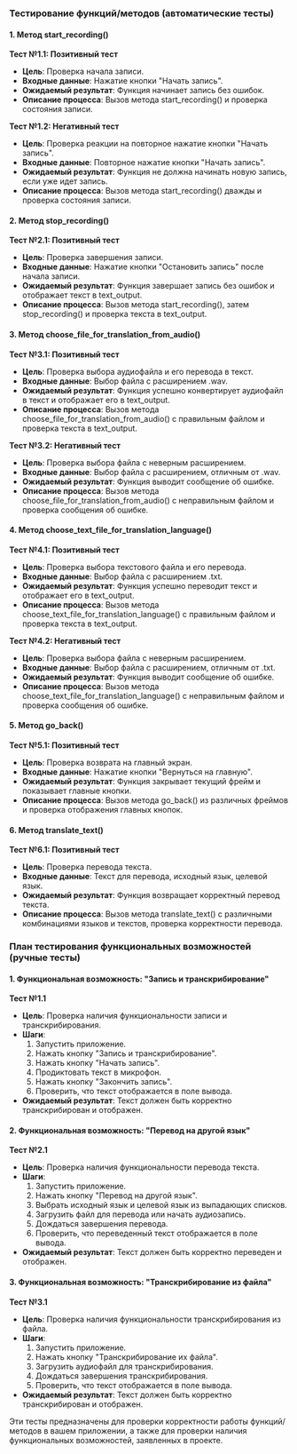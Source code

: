 ### Тестирование функций/методов (автоматические тесты)

#### 1. Метод start_recording()

**Тест №1.1: Позитивный тест**

- **Цель**: Проверка начала записи.
- **Входные данные**: Нажатие кнопки "Начать запись".
- **Ожидаемый результат**: Функция начинает запись без ошибок.
- **Описание процесса**: Вызов метода start_recording() и проверка состояния записи.

**Тест №1.2: Негативный тест**

- **Цель**: Проверка реакции на повторное нажатие кнопки "Начать запись".
- **Входные данные**: Повторное нажатие кнопки "Начать запись".
- **Ожидаемый результат**: Функция не должна начинать новую запись, если уже идет запись.
- **Описание процесса**: Вызов метода start_recording() дважды и проверка состояния записи.

#### 2. Метод stop_recording()

**Тест №2.1: Позитивный тест**

- **Цель**: Проверка завершения записи.
- **Входные данные**: Нажатие кнопки "Остановить запись" после начала записи.
- **Ожидаемый результат**: Функция завершает запись без ошибок и отображает текст в text_output.
- **Описание процесса**: Вызов метода start_recording(), затем stop_recording() и проверка текста в text_output.

#### 3. Метод choose_file_for_translation_from_audio()

**Тест №3.1: Позитивный тест**

- **Цель**: Проверка выбора аудиофайла и его перевода в текст.
- **Входные данные**: Выбор файла с расширением .wav.
- **Ожидаемый результат**: Функция успешно конвертирует аудиофайл в текст и отображает его в text_output.
- **Описание процесса**: Вызов метода choose_file_for_translation_from_audio() с правильным файлом и проверка текста в text_output.

**Тест №3.2: Негативный тест**

- **Цель**: Проверка выбора файла с неверным расширением.
- **Входные данные**: Выбор файла с расширением, отличным от .wav.
- **Ожидаемый результат**: Функция выводит сообщение об ошибке.
- **Описание процесса**: Вызов метода choose_file_for_translation_from_audio() с неправильным файлом и проверка сообщения об ошибке.

#### 4. Метод choose_text_file_for_translation_language()

**Тест №4.1: Позитивный тест**

- **Цель**: Проверка выбора текстового файла и его перевода.
- **Входные данные**: Выбор файла с расширением .txt.
- **Ожидаемый результат**: Функция успешно переводит текст и отображает его в text_output.
- **Описание процесса**: Вызов метода choose_text_file_for_translation_language() с правильным файлом и проверка текста в text_output.

**Тест №4.2: Негативный тест**

- **Цель**: Проверка выбора файла с неверным расширением.
- **Входные данные**: Выбор файла с расширением, отличным от .txt.
- **Ожидаемый результат**: Функция выводит сообщение об ошибке.
- **Описание процесса**: Вызов метода choose_text_file_for_translation_language() с неправильным файлом и проверка сообщения об ошибке.

#### 5. Метод go_back()

**Тест №5.1: Позитивный тест**

- **Цель**: Проверка возврата на главный экран.
- **Входные данные**: Нажатие кнопки "Вернуться на главную".
- **Ожидаемый результат**: Функция закрывает текущий фрейм и показывает главные кнопки.
- **Описание процесса**: Вызов метода go_back() из различных фреймов и проверка отображения главных кнопок.

#### 6. Метод translate_text()

**Тест №6.1: Позитивный тест**

- **Цель**: Проверка перевода текста.
- **Входные данные**: Текст для перевода, исходный язык, целевой язык.
- **Ожидаемый результат**: Функция возвращает корректный перевод текста.
- **Описание процесса**: Вызов метода translate_text() с различными комбинациями языков и текстов, проверка корректности перевода.

### План тестирования функциональных возможностей (ручные тесты)

#### 1. Функциональная возможность: "Запись и транскрибирование"

**Тест №1.1**
- **Цель**: Проверка наличия функциональности записи и транскрибирования.
- **Шаги**:
  1. Запустить приложение.
  2. Нажать кнопку "Запись и транскрибирование".
  3. Нажать кнопку "Начать запись".
  4. Продиктовать текст в микрофон.
  5. Нажать кнопку "Закончить запись".
  6. Проверить, что текст отображается в поле вывода.
- **Ожидаемый результат**: Текст должен быть корректно транскрибирован и отображен.

#### 2. Функциональная возможность: "Перевод на другой язык"

**Тест №2.1**
- **Цель**: Проверка наличия функциональности перевода текста.
- **Шаги**:
  1. Запустить приложение.
  2. Нажать кнопку "Перевод на другой язык".
  3. Выбрать исходный язык и целевой язык из выпадающих списков.
  4. Загрузить файл для перевода или начать аудиозапись.
  5. Дождаться завершения перевода.
  6. Проверить, что переведенный текст отображается в поле вывода.
- **Ожидаемый результат**: Текст должен быть корректно переведен и отображен.

#### 3. Функциональная возможность: "Транскрибирование из файла"

**Тест №3.1**
- **Цель**: Проверка наличия функциональности транскрибирования из файла.
- **Шаги**:
  1. Запустить приложение.
  2. Нажать кнопку "Транскрибирование их файла".
  3. Загрузить аудиофайл для транскрибирования.
  4. Дождаться завершения транскрибирования.
  5. Проверить, что текст отображается в поле вывода.
- **Ожидаемый результат**: Текст должен быть корректно транскрибирован и отображен.

Эти тесты предназначены для проверки корректности работы функций/методов в вашем приложении, а также для проверки наличия функциональных возможностей, заявленных в проекте.
